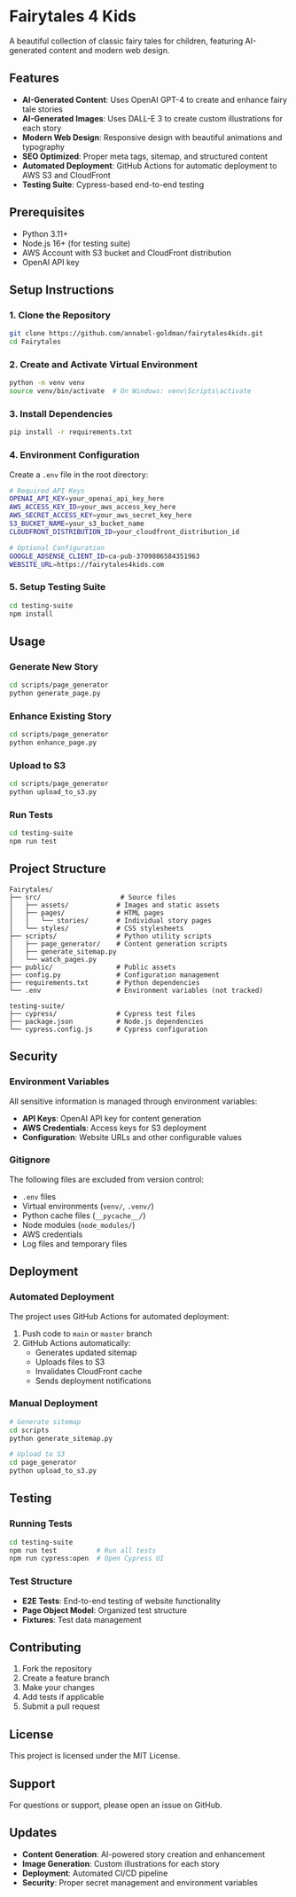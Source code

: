 # Fairytales 4 Kids

A beautiful collection of classic fairy tales for children, featuring AI-generated content and modern web design.

## Features

- **AI-Generated Content**: Uses OpenAI GPT-4 to create and enhance fairy tale stories
- **AI-Generated Images**: Uses DALL-E 3 to create custom illustrations for each story
- **Modern Web Design**: Responsive design with beautiful animations and typography
- **SEO Optimized**: Proper meta tags, sitemap, and structured content
- **Automated Deployment**: GitHub Actions for automatic deployment to AWS S3 and CloudFront
- **Testing Suite**: Cypress-based end-to-end testing

## Prerequisites

- Python 3.11+
- Node.js 16+ (for testing suite)
- AWS Account with S3 bucket and CloudFront distribution
- OpenAI API key

## Setup Instructions

### 1. Clone the Repository

```bash
git clone https://github.com/annabel-goldman/fairytales4kids.git
cd Fairytales
```

### 2. Create and Activate Virtual Environment

```bash
python -m venv venv
source venv/bin/activate  # On Windows: venv\Scripts\activate
```

### 3. Install Dependencies

```bash
pip install -r requirements.txt
```

### 4. Environment Configuration

Create a `.env` file in the root directory:

```bash
# Required API Keys
OPENAI_API_KEY=your_openai_api_key_here
AWS_ACCESS_KEY_ID=your_aws_access_key_here
AWS_SECRET_ACCESS_KEY=your_aws_secret_key_here
S3_BUCKET_NAME=your_s3_bucket_name
CLOUDFRONT_DISTRIBUTION_ID=your_cloudfront_distribution_id

# Optional Configuration
GOOGLE_ADSENSE_CLIENT_ID=ca-pub-3709806584351963
WEBSITE_URL=https://fairytales4kids.com
```

### 5. Setup Testing Suite

```bash
cd testing-suite
npm install
```

## Usage

### Generate New Story

```bash
cd scripts/page_generator
python generate_page.py
```

### Enhance Existing Story

```bash
cd scripts/page_generator
python enhance_page.py
```

### Upload to S3

```bash
cd scripts/page_generator
python upload_to_s3.py
```

### Run Tests

```bash
cd testing-suite
npm run test
```

## Project Structure

```
Fairytales/
├── src/                    # Source files
│   ├── assets/            # Images and static assets
│   ├── pages/             # HTML pages
│   │   └── stories/       # Individual story pages
│   └── styles/            # CSS stylesheets
├── scripts/               # Python utility scripts
│   ├── page_generator/    # Content generation scripts
│   ├── generate_sitemap.py
│   └── watch_pages.py
├── public/                # Public assets
├── config.py              # Configuration management
├── requirements.txt       # Python dependencies
└── .env                   # Environment variables (not tracked)

testing-suite/
├── cypress/               # Cypress test files
├── package.json           # Node.js dependencies
└── cypress.config.js      # Cypress configuration
```

## Security

### Environment Variables

All sensitive information is managed through environment variables:

- **API Keys**: OpenAI API key for content generation
- **AWS Credentials**: Access keys for S3 deployment
- **Configuration**: Website URLs and other configurable values

### Gitignore

The following files are excluded from version control:

- `.env` files
- Virtual environments (`venv/`, `.venv/`)
- Python cache files (`__pycache__/`)
- Node modules (`node_modules/`)
- AWS credentials
- Log files and temporary files

## Deployment

### Automated Deployment

The project uses GitHub Actions for automated deployment:

1. Push code to `main` or `master` branch
2. GitHub Actions automatically:
   - Generates updated sitemap
   - Uploads files to S3
   - Invalidates CloudFront cache
   - Sends deployment notifications

### Manual Deployment

```bash
# Generate sitemap
cd scripts
python generate_sitemap.py

# Upload to S3
cd page_generator
python upload_to_s3.py
```

## Testing

### Running Tests

```bash
cd testing-suite
npm run test          # Run all tests
npm run cypress:open  # Open Cypress UI
```

### Test Structure

- **E2E Tests**: End-to-end testing of website functionality
- **Page Object Model**: Organized test structure
- **Fixtures**: Test data management

## Contributing

1. Fork the repository
2. Create a feature branch
3. Make your changes
4. Add tests if applicable
5. Submit a pull request

## License

This project is licensed under the MIT License.

## Support

For questions or support, please open an issue on GitHub.

## Updates

- **Content Generation**: AI-powered story creation and enhancement
- **Image Generation**: Custom illustrations for each story
- **Deployment**: Automated CI/CD pipeline
- **Security**: Proper secret management and environment variables 